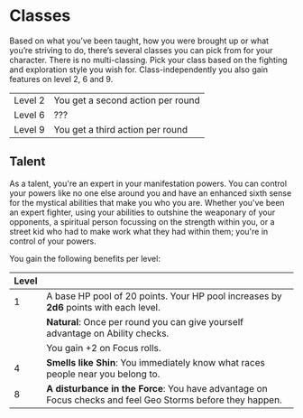 # Classes

Based <!-- Based? Based on what? --> on what you’ve been taught, how you were brought up or what you’re striving to do, there’s several classes you can pick from for your character. 
There is no multi-classing.
Pick your class based on the fighting and exploration style you wish for.
Class-independently you also gain features on level 2, 6 and 9.

| | |
| --- | --- |
| Level 2 | You get a second action per round |
| Level 6 | ??? |
| Level 9 | You get a third action per round |

## Talent

As a talent, you're an expert in your manifestation powers. 
You can control your powers like no one else around you and have an enhanced sixth sense for the mystical abilities that make you who you are. 
Whether you've been an expert fighter, using your abilities to outshine the weaponary of your opponents, a spiritual person focussing on the strength within you, or a street kid who had to make work what they had within them; you're in control of your powers.

You gain the following benefits per level:

| Level | | 
| --- | --- |
| 1 | A base HP pool of 20 points. Your HP pool increases by __2d6__ points with each level. |
|  | __Natural__: Once per round you can give yourself advantage on Ability checks. |
|  | You gain +2 on Focus rolls. |
| 4 | __Smells like Shin__: You immediately know what races people near you belong to. |
| 8 | __A disturbance in the Force__: You have advantage on Focus checks and feel Geo Storms before they happen. |
